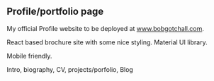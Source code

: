 ## Profile/portfolio page

My official Profile website to be deployed at www.bobgotchall.com.  

React based brochure site with some nice styling.  Material UI library.

Mobile friendly.

Intro, biography, CV, projects/porfolio, Blog



